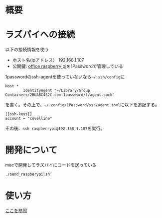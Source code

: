# 概要

# ラズパイへの接続

以下の接続情報を使う

- ホスト名(ipアドレス） 192.168.1.107
- 公開鍵: [office raspberry pi](https://start.1password.com/open/i?a=LO3ZLCHHVRHERBRDXROJT67EYY&v=nrsanojccv3mg777l7kxxv2mp4&i=3udwz4yxjiw3v4zkn6o4otjtxu&h=covelline.1password.com)を1Passwordで管理している

1passwordのssh-agentを使っていないなら`~/.ssh/config`に

```
Host *
        IdentityAgent "~/Library/Group Containers/2BUA8C4S2C.com.1password/t/agent.sock"
```
を書く。その上で、`~/.config/1Password/ssh/agent.toml`に以下を追記する。

```
[[ssh-keys]]
account = "covelline"
```

その後、`ssh raspberrypi@192.168.1.107`を実行。


# 開発について

macで開発してラズパイにコードを送っている

```sh
./send_raspberypi.sh
```

# 使い方

[ここを参照](./doc/howtouse.md)